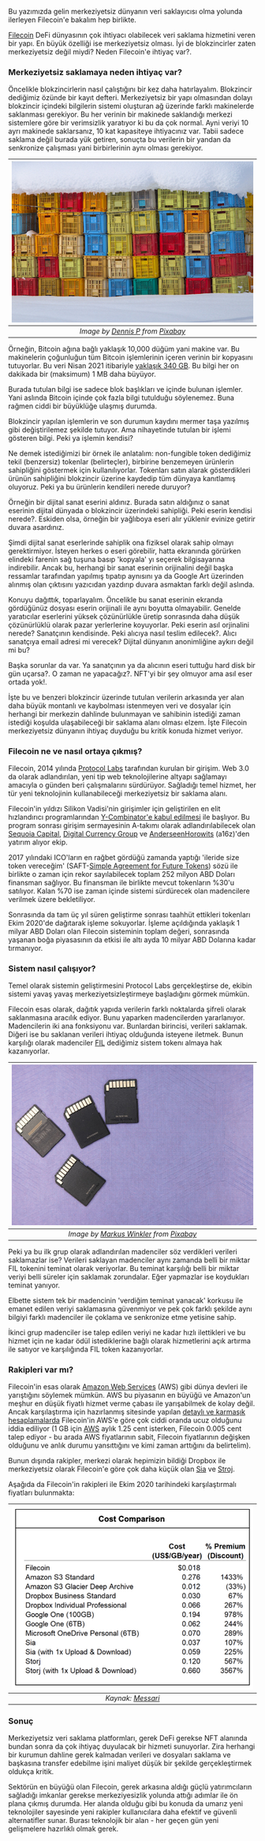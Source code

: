 Bu yazımızda gelin merkeziyetsiz dünyanın veri saklayıcısı olma yolunda ilerleyen Filecoin'e bakalım hep birlikte. 

[Filecoin](https://filecoin.io) DeFi dünyasının çok ihtiyacı olabilecek veri saklama hizmetini veren bir yapı. En büyük özelliği ise merkeziyetsiz olması. İyi de blokzincirler zaten merkeziyetsiz değil miydi? Neden Filecoin'e ihtiyaç var?. 

### Merkeziyetsiz saklamaya neden ihtiyaç var?

Öncelikle blokzincirlerin nasıl çalıştığını bir kez daha hatırlayalım. Blokzincir dediğimiz özünde bir kayıt defteri. Merkeziyetsiz bir yapı olmasından dolayı blokzincir içindeki bilgilerin sistemi oluşturan ağ üzerinde farklı makinelerde saklanması gerekiyor. Bu her verinin bir makinede saklandığı merkezi sistemlere göre bir verimsizlik yaratıyor ki bu da çok normal. Ayni veriyi 10 ayrı makinede saklarsanız, 10 kat kapasiteye ihtiyacınız var. Tabii sadece saklama değil burada yük getiren, sonuçta bu verilerin bir yandan da senkronize çalışması yani birbirlerinin aynı olması gerekiyor. 

| ![storage_plastics](/assets/plastic-5836598_800.jpg)|
|:--:| 
| *Image by [Dennis P](https://pixabay.com/users/dep377-9418974/) from [Pixabay](https://pixabay.com/)*|

Örneğin, Bitcoin ağına bağlı yaklaşık 10,000 düğüm yani makine var. Bu makinelerin çoğunluğun tüm Bitcoin işlemlerinin içeren verinin bir kopyasını tutuyorlar. Bu veri Nisan 2021 itibariyle [yaklaşık 340 GB](https://ycharts.com/indicators/bitcoin_blockchain_size). Bu bilgi her on dakikada bir (maksimum) 1 MB daha büyüyor.

Burada tutulan bilgi ise sadece blok başlıkları ve içinde bulunan işlemler. Yani aslında Bitcoin içinde çok fazla bilgi tutulduğu söylenemez. Buna rağmen ciddi bir büyüklüğe ulaşmış durumda. 

Blokzincir yapılan işlemlerin ve son durumun kaydını mermer taşa yazılmış gibi değiştirilemez şekilde tutuyor. Ama nihayetinde tutulan bir işlemi gösteren bilgi. Peki ya işlemin kendisi? 

Ne demek istediğimizi bir örnek ile anlatalım: non-fungible token dediğimiz tekil (benzersiz) tokenlar (belirteçler), birbirine benzemeyen ürünlerin sahipliğini göstermek için kullanılıyorlar. Tokenları satın alarak gösterdikleri ürünün sahipliğini blokzincir üzerine kaydedip tüm dünyaya kanıtlamış oluyoruz. Peki ya bu ürünlerin kendileri nerede duruyor?

Örneğin bir dijital sanat eserini aldınız. Burada satın aldığınız o sanat eserinin dijital dünyada o blokzincir üzerindeki sahipliği. Peki eserin kendisi nerede?. Eskiden olsa, örneğin bir yağlıboya eseri alır yüklenir evinize getirir duvara asardınız. 

Şimdi dijital sanat eserlerinde sahiplik ona fiziksel olarak sahip olmayı gerektirmiyor. İsteyen herkes o eseri görebilir, hatta ekranında görürken elindeki farenin sağ tuşuna basıp 'kopyala' yı seçerek bilgisayarına indirebilir. Ancak bu, herhangi bir sanat eserinin orijinalini değil başka ressamlar tarafından yapılmış tıpatıp aynısını ya da Google Art üzerinden alınmış olan çıktısını yazıcıdan yazdırıp duvara asmaktan farklı değil aslında. 

Konuyu dağıttık, toparlayalım. Öncelikle bu sanat eserinin ekranda gördüğünüz dosyası eserin orijinali ile aynı boyutta olmayabilir. Genelde yaratıcılar eserlerini yüksek çözünürlükle üretip sonrasında daha düşük çözünürlüklü olarak pazar yerlerlerine koyuyorlar. Peki eserin asıl orjinalini nerede? Sanatçının kendisinde. Peki alıcıya nasıl teslim edilecek?. Alıcı sanatçıya email adresi mi verecek? Dijital dünyanın anonimliğine aykırı değil mi bu? 

Başka sorunlar da var. Ya sanatçının ya da alıcının eseri tuttuğu hard disk bir gün uçarsa?. O zaman ne yapacağız?. NFT'yi bir şey olmuyor ama asıl eser ortada yok!.

İşte bu ve benzeri blokzincir üzerinde tutulan verilerin arkasında yer alan daha büyük montanlı ve kaybolması istenmeyen veri ve dosyalar için herhangi bir merkezin dahlinde bulunmayan ve sahibinin istediği zaman istediği koşulda ulaşabileceği bir saklama alanı olması elzem. İşte Filecoin merkeziyetsiz dünyanın ihtiyaç duyduğu bu kritik konuda hizmet veriyor. 

### Filecoin ne ve nasıl ortaya çıkmış? 

Filecoin, 2014 yılında [Protocol Labs](https://protocol.ai) tarafından kurulan bir girişim. Web 3.0 da olarak adlandırılan, yeni tip web teknolojilerine altyapı sağlamayı amacıyla o günden beri çalışmalarını sürdürüyor. Sağladığı temel hizmet, her tür yeni teknolojinin kullanabileceği merkeziyetsiz bir saklama alanı. 

Filecoin'in yıldızı Silikon Vadisi'nin girişimler için geliştirilen en elit hızlandırıcı programlarından [Y-Combinator'e kabul edilmesi](https://www.ycombinator.com/companies/protocol-labs) ile başlıyor. Bu program sonrası girişim sermayesinin A-takımı olarak adlandırılabilecek olan [Sequoia Capital](https://www.sequoiacap.com), [Digital Currency Group](https://dcg.co) ve [AnderseenHorowits](https://a16z.com) (a16z)'den yatırım alıyor ekip. 

2017 yılındaki ICO'ların en rağbet gördüğü zamanda yaptığı 'ileride size token vereceğim' (SAFT-[Simple Agreement for Future Tokens](https://www.investopedia.com/terms/s/simple-agreement-future-tokens-saft.asp)) sözü ile birlikte o zaman için rekor sayılabilecek toplam 252 milyon ABD Doları finansman sağlıyor. Bu finansman ile birlikte mevcut tokenların %30'u satılıyor. Kalan %70 ise zaman içinde sistemi sürdürecek olan madencilere verilmek üzere bekletiliyor. 

Sonrasında da tam üç yıl süren geliştirme sonrası taahhüt ettikleri tokenları Ekim 2020'de dağıtarak işleme sokuyorlar. İşleme açıldığında yaklaşık 1 milyar ABD Doları olan Filecoin sisteminin toplam değeri, sonrasında yaşanan boğa piyasasının da etkisi ile altı ayda 10 milyar ABD Dolarına kadar tırmanıyor. 

### Sistem nasıl çalışıyor?

Temel olarak sistemin geliştirmesini Protocol Labs gerçekleştirse de, ekibin sistemi yavaş yavaş merkeziyetsizleştirmeye başladığını görmek mümkün. 

Filecoin esas olarak, dağıtık yapıda verilerin farklı noktalarda şifreli olarak saklanmasına aracılık ediyor. Bunu yaparken madencilerden yararlanıyor. Madencilerin iki ana fonksiyonu var. Bunlardan birincisi, verileri saklamak. Diğeri ise bu saklanan verileri ihtiyaç olduğunda isteyene iletmek. Bunun karşılığı olarak madenciler [FIL](https://www.coingecko.com/en/coins/filecoin) dediğimiz sistem tokenı almaya hak kazanıyorlar. 

| ![sd_cards](/assets/sd-card-5206408_800.jpg)|
|:--:| 
| *Image by [Markus Winkler](https://pixabay.com/users/viarami-13458823/) from [Pixabay](https://pixabay.com/)*|

Peki ya bu ilk grup olarak adlandırılan madenciler söz verdikleri verileri saklamazlar ise? Verileri saklayan madenciler aynı zamanda belli bir miktar FIL tokenini teminat olarak veriyorlar. Bu teminat karşılığı belli bir miktar veriyi belli süreler için saklamak zorundalar. Eğer yapmazlar ise koydukları teminat yanıyor. 

Elbette sistem tek bir madencinin 'verdiğim teminat yanacak' korkusu ile emanet edilen veriyi saklamasına güvenmiyor ve pek çok farklı şekilde aynı bilgiyi farklı madenciler ile çoklama ve senkronize etme yetisine sahip. 

İkinci grup madenciler ise talep edilen veriyi ne kadar hızlı ilettikleri ve bu hizmet için ne kadar ödül istediklerine bağlı olarak hizmetlerini açık artırma ile satıyor ve karşılığında FIL token kazanıyorlar. 

### Rakipleri var mı?

Filecoin'in esas olarak [Amazon Web Services](https://aws.amazon.com/tr/) (AWS) gibi dünya devleri ile yarıştığını söylemek mümkün. AWS bu piyasanın en büyüğü ve Amazon'un meşhur en düşük fiyatlı hizmet verme çabası ile yarışabilmek de kolay değil. Ancak karşılaştırma için hazırlanmış sitesinde yapılan [detaylı ve karmaşık hesaplamalarda](https://file.app/) Filecoin'in AWS'e göre çok ciddi oranda ucuz olduğunu iddia ediliyor (1 GB için [AWS](https://aws.amazon.com/s3/pricing/) aylık 1.25 cent isterken, Filecoin 0.005 cent talep ediyor - bu arada AWS fiyatlarının sabit, Filecoin fiyatlarının değişken olduğunu ve anlık durumu yansıttığını ve kimi zaman arttığını da belirtelim). 

Bunun dışında rakipler, merkezi olarak hepimizin bildiği Dropbox ile merkeziyetsiz olarak Filecoin'e göre çok daha küçük olan [Sia](https://sia.tech/) ve [Stroj](https://www.storj.io/). 

Aşağıda da Filecoin'in rakipleri ile Ekim 2020 tarihindeki karşılaştırmalı fiyatları bulunmakta: 

| ![filecoin_rakipler](/assets/filstats_siastats_storj.png)|
|:--:| 
| *Kaynak: [Messari](https://messari.io/asset/filecoin/news)*|

### Sonuç

Merkeziyetsiz veri saklama platformları, gerek DeFi gerekse NFT alanında bundan sonra da çok ihtiyaç duyulacak bir hizmeti sunuyorlar. Zira herhangi bir kurumun dahline gerek kalmadan verileri ve dosyaları saklama ve başkasına transfer edebilme işini maliyet düşük bir şekilde gerçekleştirmek oldukça kritik. 

Sektörün en büyüğü olan Filecoin, gerek arkasına aldığı güçlü yatırımcıların sağladığı imkanlar gerekse merkeziyesizlik yolunda attığı adımlar ile ön plana çıkmış durumda. Her alanda olduğu gibi bu konuda da umarız yeni teknolojiler sayesinde yeni rakipler kullanıcılara daha efektif ve güvenli alternatifler sunar. Burası teknolojik bir alan - her geçen gün yeni gelişmelere hazırlıklı olmak gerek. 

